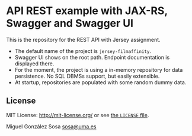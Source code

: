 # API REST example with JAX-RS, Swagger and Swagger UI

This is the repository for the REST API with Jersey assignment.

 - The default name of the project is `jersey-filmaffinity`.
 - Swagger UI shows on the root path. Endpoint documentation is displayed there.
 - For the moment, the project is using a in-memory repository for data persistence. No SQL DBMSs support, but easily extensible.
 - At startup, repositories are populated with some random dummy data.

## License

MIT License: http://mit-license.org/ or see [the `LICENSE` file](https://github.com/mglezsosa/jersey-filmaffinity/blob/master/LICENSE.md).

Miguel González Sosa <sosa@uma.es>

